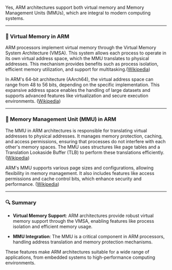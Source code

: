 Yes, ARM architectures support both virtual memory and Memory Management Units (MMUs), which are integral to modern computing systems.

---

### 🧠 Virtual Memory in ARM

ARM processors implement virtual memory through the Virtual Memory System Architecture (VMSA). This system allows each process to operate in its own virtual address space, which the MMU translates to physical addresses. This mechanism provides benefits such as process isolation, efficient memory utilization, and support for multitasking.([Wikipedia][1])

In ARM's 64-bit architecture (AArch64), the virtual address space can range from 48 to 56 bits, depending on the specific implementation. This expansive address space enables the handling of large datasets and supports advanced features like virtualization and secure execution environments. ([Wikipedia][2])

---

### 🧩 Memory Management Unit (MMU) in ARM

The MMU in ARM architectures is responsible for translating virtual addresses to physical addresses. It manages memory protection, caching, and access permissions, ensuring that processes do not interfere with each other's memory spaces. The MMU uses structures like page tables and a Translation Lookaside Buffer (TLB) to perform these translations efficiently.([Wikipedia][1])

ARM's MMU supports various page sizes and configurations, allowing flexibility in memory management. It also includes features like access permissions and cache control bits, which enhance security and performance. ([Wikipedia][1])

---

### 🔍 Summary

* **Virtual Memory Support**: ARM architectures provide robust virtual memory support through the VMSA, enabling features like process isolation and efficient memory usage.

* **MMU Integration**: The MMU is a critical component in ARM processors, handling address translation and memory protection mechanisms.

These features make ARM architectures suitable for a wide range of applications, from embedded systems to high-performance computing environments.

[1]: https://en.wikipedia.org/wiki/Memory_management_unit?utm_source=chatgpt.com "Memory management unit"
[2]: https://en.wikipedia.org/wiki/64-bit_computing?utm_source=chatgpt.com "64-bit computing"
